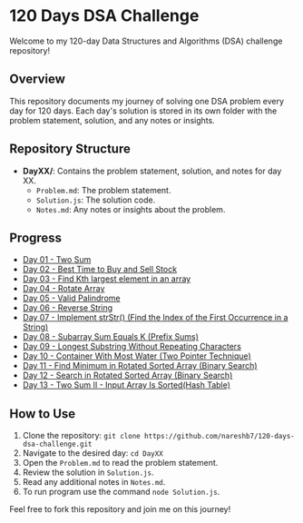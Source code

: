 # 120 Days DSA Challenge

Welcome to my 120-day Data Structures and Algorithms (DSA) challenge repository! 

## Overview

This repository documents my journey of solving one DSA problem every day for 120 days. Each day's solution is stored in its own folder with the problem statement, solution, and any notes or insights.

## Repository Structure

- **DayXX/**: Contains the problem statement, solution, and notes for day XX.
  - `Problem.md`: The problem statement.
  - `Solution.js`: The solution code.
  - `Notes.md`: Any notes or insights about the problem.

## Progress

- [Day 01 - Two Sum](Day01/) 
- [Day 02 - Best Time to Buy and Sell Stock](Day02/)
- [Day 03 - Find Kth largest element in an array](Day03/)
- [Day 04 - Rotate Array](Day04/)
- [Day 05 - Valid Palindrome](Day05/)
- [Day 06 - Reverse String](Day06/)
- [Day 07 - Implement strStr() (Find the Index of the First Occurrence in a String)](Day07/)
- [Day 08 - Subarray Sum Equals K (Prefix Sums)](Day08/)
- [Day 09 - Longest Substring Without Repeating Characters](Day09/)
- [Day 10 - Container With Most Water (Two Pointer Technique)](Day10/)
- [Day 11 - Find Minimum in Rotated Sorted Array (Binary Search)](Day11/)
- [Day 12 - Search in Rotated Sorted Array (Binary Search)](Day12/)
- [Day 13 - Two Sum II - Input Array Is Sorted(Hash Table)](Day13/)


## How to Use

1. Clone the repository: `git clone https://github.com/nareshb7/120-days-dsa-challenge.git`
2. Navigate to the desired day: `cd DayXX`
3. Open the `Problem.md` to read the problem statement.
4. Review the solution in `Solution.js`.
5. Read any additional notes in `Notes.md`.
6. To run program use the command `node Solution.js`.

Feel free to fork this repository and join me on this journey!
